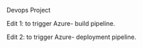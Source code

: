 Devops Project

Edit 1: to trigger Azure- build pipeline.

Edit 2: to trigger Azure- deployment pipeline.
